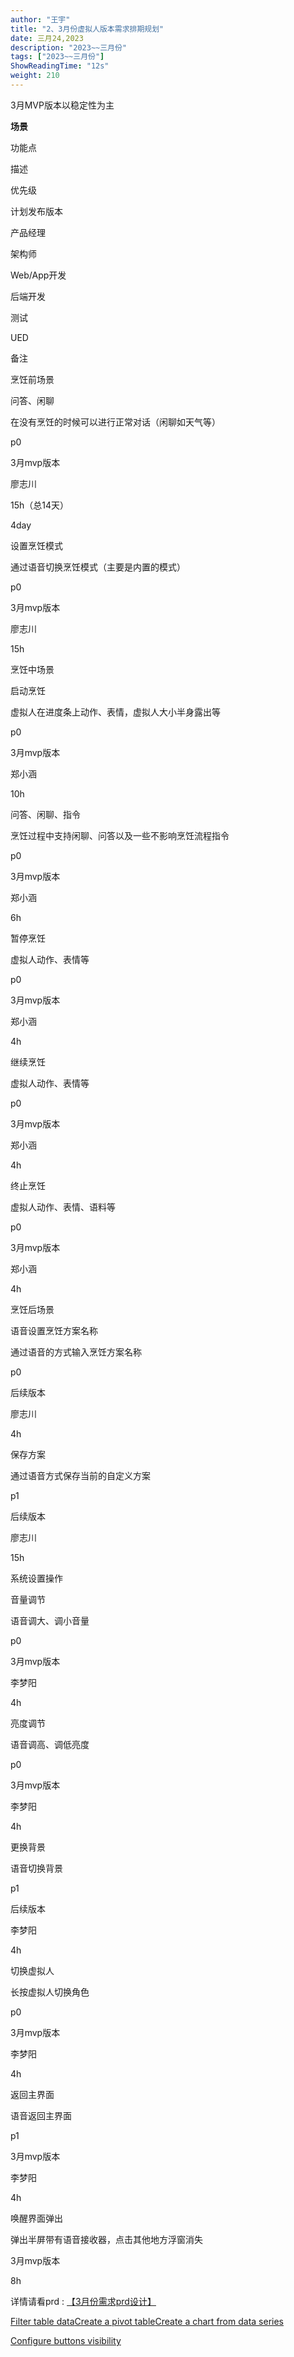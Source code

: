 ```yaml
---
author: "王宇"
title: "2、3月份虚拟人版本需求排期规划"
date: 三月24,2023
description: "2023~~三月份"
tags: ["2023~~三月份"]
ShowReadingTime: "12s"
weight: 210
---
```

3月MVP版本以稳定性为主

**场景**

功能点

描述

优先级

计划发布版本

产品经理

架构师

Web/App开发

后端开发

测试

UED

备注

烹饪前场景

问答、闲聊

在没有烹饪的时候可以进行正常对话（闲聊如天气等）

p0

3月mvp版本

廖志川

  

15h（总14天）

  

  
4day  
  
  
  
  
  
  
  
  
  
  
  
  
  

  

  

设置烹饪模式

通过语音切换烹饪模式（主要是内置的模式）

p0

3月mvp版本

廖志川

  

15h

  

  

  

烹饪中场景

启动烹饪

虚拟人在进度条上动作、表情，虚拟人大小半身露出等

p0

3月mvp版本

郑小涵

  

10h

  

  

  

问答、闲聊、指令

烹饪过程中支持闲聊、问答以及一些不影响烹饪流程指令

p0

3月mvp版本

郑小涵

  

6h

  

  

  

暂停烹饪

虚拟人动作、表情等

p0

3月mvp版本

郑小涵

  

4h

  

  

  

继续烹饪

虚拟人动作、表情等

p0

3月mvp版本

郑小涵

  

4h

  

  

  

终止烹饪

虚拟人动作、表情、语料等

p0

3月mvp版本

郑小涵

  

4h

  

  

  

烹饪后场景

语音设置烹饪方案名称

通过语音的方式输入烹饪方案名称

p0

后续版本

廖志川

  

4h

  

  

  

  

保存方案

通过语音方式保存当前的自定义方案

p1

后续版本

廖志川

  

15h

  

  

  

系统设置操作

音量调节

语音调大、调小音量

p0

3月mvp版本

李梦阳

  

4h

  

  

  

  

亮度调节

语音调高、调低亮度

p0

3月mvp版本

李梦阳

  

4h

  

  

  

  

更换背景

语音切换背景

p1

后续版本

李梦阳

  

4h

  

  

  

  

切换虚拟人

长按虚拟人切换角色

p0

3月mvp版本

李梦阳

  

4h

  

  

  

  

返回主界面

语音返回主界面

p1

3月mvp版本

李梦阳

  

4h

  

  

  

  

唤醒界面弹出

弹出半屏带有语音接收器，点击其他地方浮窗消失

  

3月mvp版本

  

  

8h

  

  

  

详情请看prd : [【3月份需求prd设计】](https://pdca.yingzi.com/#/documentMgtView_1677485578017?id=312&type=prd)

[Filter table data](#)[Create a pivot table](#)[Create a chart from data series](#)

[Configure buttons visibility](/users/tfac-settings.action)